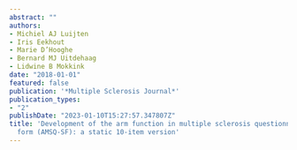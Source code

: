 ```yaml
---
abstract: ""
authors:
- Michiel AJ Luijten
- Iris Eekhout
- Marie D’Hooghe
- Bernard MJ Uitdehaag
- Lidwine B Mokkink
date: "2018-01-01"
featured: false
publication: '*Multiple Sclerosis Journal*'
publication_types:
- "2"
publishDate: "2023-01-10T15:27:57.347807Z"
title: 'Development of the arm function in multiple sclerosis questionnaire-short
  form (AMSQ-SF): a static 10-item version'
---
```



